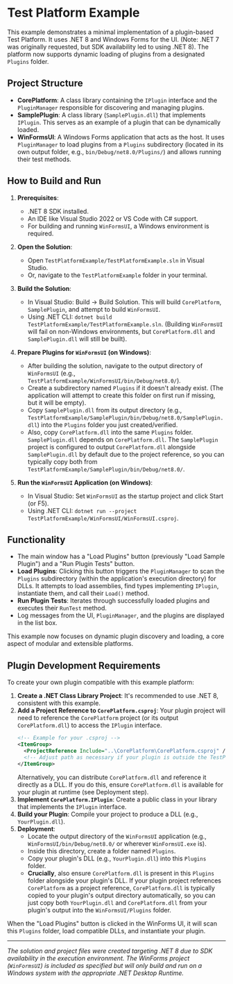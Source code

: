 # Test Platform Example

This example demonstrates a minimal implementation of a plugin-based Test Platform.
It uses .NET 8 and Windows Forms for the UI. (Note: .NET 7 was originally requested, but SDK availability led to using .NET 8).
The platform now supports dynamic loading of plugins from a designated `Plugins` folder.

## Project Structure

- **CorePlatform**: A class library containing the `IPlugin` interface and the `PluginManager` responsible for discovering and managing plugins.
- **SamplePlugin**: A class library (`SamplePlugin.dll`) that implements `IPlugin`. This serves as an example of a plugin that can be dynamically loaded.
- **WinFormsUI**: A Windows Forms application that acts as the host. It uses `PluginManager` to load plugins from a `Plugins` subdirectory (located in its own output folder, e.g., `bin/Debug/net8.0/Plugins/`) and allows running their test methods.

## How to Build and Run

1.  **Prerequisites**:
    *   .NET 8 SDK installed.
    *   An IDE like Visual Studio 2022 or VS Code with C# support.
    *   For building and running `WinFormsUI`, a Windows environment is required.

2.  **Open the Solution**:
    *   Open `TestPlatformExample/TestPlatformExample.sln` in Visual Studio.
    *   Or, navigate to the `TestPlatformExample` folder in your terminal.

3.  **Build the Solution**:
    *   In Visual Studio: Build -> Build Solution. This will build `CorePlatform`, `SamplePlugin`, and attempt to build `WinFormsUI`.
    *   Using .NET CLI: `dotnet build TestPlatformExample/TestPlatformExample.sln`. (Building `WinFormsUI` will fail on non-Windows environments, but `CorePlatform.dll` and `SamplePlugin.dll` will still be built).

4.  **Prepare Plugins for `WinFormsUI` (on Windows)**:
    *   After building the solution, navigate to the output directory of `WinFormsUI` (e.g., `TestPlatformExample/WinFormsUI/bin/Debug/net8.0/`).
    *   Create a subdirectory named `Plugins` if it doesn't already exist. (The application will attempt to create this folder on first run if missing, but it will be empty).
    *   Copy `SamplePlugin.dll` from its output directory (e.g., `TestPlatformExample/SamplePlugin/bin/Debug/net8.0/SamplePlugin.dll`) into the `Plugins` folder you just created/verified.
    *   Also, copy `CorePlatform.dll` into the same `Plugins` folder. `SamplePlugin.dll` depends on `CorePlatform.dll`. The `SamplePlugin` project is configured to output `CorePlatform.dll` alongside `SamplePlugin.dll` by default due to the project reference, so you can typically copy both from `TestPlatformExample/SamplePlugin/bin/Debug/net8.0/`.

5.  **Run the `WinFormsUI` Application (on Windows)**:
    *   In Visual Studio: Set `WinFormsUI` as the startup project and click Start (or F5).
    *   Using .NET CLI: `dotnet run --project TestPlatformExample/WinFormsUI/WinFormsUI.csproj`.

## Functionality

- The main window has a "Load Plugins" button (previously "Load Sample Plugin") and a "Run Plugin Tests" button.
- **Load Plugins**: Clicking this button triggers the `PluginManager` to scan the `Plugins` subdirectory (within the application's execution directory) for DLLs. It attempts to load assemblies, find types implementing `IPlugin`, instantiate them, and call their `Load()` method.
- **Run Plugin Tests**: Iterates through successfully loaded plugins and executes their `RunTest` method.
- Log messages from the UI, `PluginManager`, and the plugins are displayed in the list box.

This example now focuses on dynamic plugin discovery and loading, a core aspect of modular and extensible platforms.

## Plugin Development Requirements

To create your own plugin compatible with this example platform:

1.  **Create a .NET Class Library Project**: It's recommended to use .NET 8, consistent with this example.
2.  **Add a Project Reference to `CorePlatform.csproj`**: Your plugin project will need to reference the `CorePlatform` project (or its output `CorePlatform.dll`) to access the `IPlugin` interface.
    ```xml
    <!-- Example for your .csproj -->
    <ItemGroup>
      <ProjectReference Include="..\CorePlatform\CorePlatform.csproj" />
      <!-- Adjust path as necessary if your plugin is outside the TestPlatformExample solution structure -->
    </ItemGroup>
    ```
    Alternatively, you can distribute `CorePlatform.dll` and reference it directly as a DLL. If you do this, ensure `CorePlatform.dll` is available for your plugin at runtime (see Deployment step).
3.  **Implement `CorePlatform.IPlugin`**: Create a public class in your library that implements the `IPlugin` interface.
4.  **Build your Plugin**: Compile your project to produce a DLL (e.g., `YourPlugin.dll`).
5.  **Deployment**:
    *   Locate the output directory of the `WinFormsUI` application (e.g., `WinFormsUI/bin/Debug/net8.0/` or wherever `WinFormsUI.exe` is).
    *   Inside this directory, create a folder named `Plugins`.
    *   Copy your plugin's DLL (e.g., `YourPlugin.dll`) into this `Plugins` folder.
    *   **Crucially**, also ensure `CorePlatform.dll` is present in this `Plugins` folder alongside your plugin's DLL. If your plugin project references `CorePlatform` as a project reference, `CorePlatform.dll` is typically copied to your plugin's output directory automatically, so you can just copy both `YourPlugin.dll` and `CorePlatform.dll` from your plugin's output into the `WinFormsUI/Plugins` folder.

When the "Load Plugins" button is clicked in the WinForms UI, it will scan this `Plugins` folder, load compatible DLLs, and instantiate your plugin.

---
*The solution and project files were created targeting .NET 8 due to SDK availability in the execution environment. The WinForms project (`WinFormsUI`) is included as specified but will only build and run on a Windows system with the appropriate .NET Desktop Runtime.*
